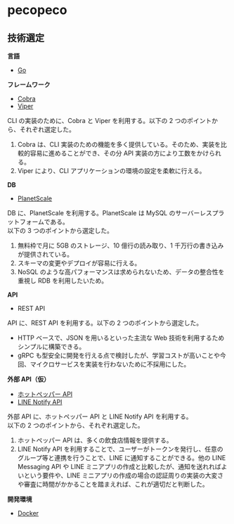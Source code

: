 # pecopeco

## 技術選定

**言語**

- [Go](https://go.dev/)

**フレームワーク**

- [Cobra](https://cobra.dev/)
- [Viper](https://github.com/spf13/viper)

CLI の実装のために、Cobra と Viper を利用する。以下の 2 つのポイントから、それぞれ選定した。

1. Cobra は、CLI 実装のための機能を多く提供している。そのため、実装を比較的容易に進めることができ、その分 API 実装の方により工数をかけられる。
2. Viper により、CLI アプリケーションの環境の設定を柔軟に行える。

**DB**

- [PlanetScale](https://planetscale.com/)

DB に、PlanetScale を利用する。PlanetScale は MySQL のサーバーレスプラットフォームである。  
以下の 3 つのポイントから選定した。

1. 無料枠で月に 5GB のストレージ、10 億行の読み取り、1 千万行の書き込みが提供されている。
2. スキーマの変更やデプロイが容易に行える。
3. NoSQL のような高パフォーマンスは求められないため、データの整合性を重視し RDB を利用したいため。

**API**

- REST API

API に、REST API を利用する。以下の 2 つのポイントから選定した。

- HTTP ベースで、JSON を用いるといった主流な Web 技術を利用するためシンプルに構築できる。
- gRPC も型安全に開発を行える点で検討したが、学習コストが高いことや今回、マイクロサービスを実装を行わないために不採用にした。

**外部 API（仮）**

- [ホットペッパー API](https://webservice.recruit.co.jp/doc/hotpepper/reference.html)
- [LINE Notify API](https://notify-bot.line.me/doc/ja/)

外部 API に、ホットペッパー API と LINE Notify API を利用する。  
以下の 2 つのポイントから、それぞれ選定した。

1. ホットペッパー API は、多くの飲食店情報を提供する。
2. LINE Notify API を利用することで、ユーザーがトークンを発行し、任意のグループ等と連携を行うことで、LINE に通知することができる。他の LINE Messaging API や LINE ミニアプリの作成と比較したが、通知を送れればよいという要件や、LINE ミニアプリの作成の場合の認証周りの実装の大変さや審査に時間がかかることを踏まえれば、これが適切だと判断した。

**開発環境**

- [Docker](https://docs.docker.com/)

